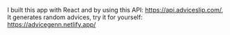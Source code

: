 I built this app with React and by using this API: https://api.adviceslip.com/,
It generates random advices, try it for yourself: https://advicegenn.netlify.app/
